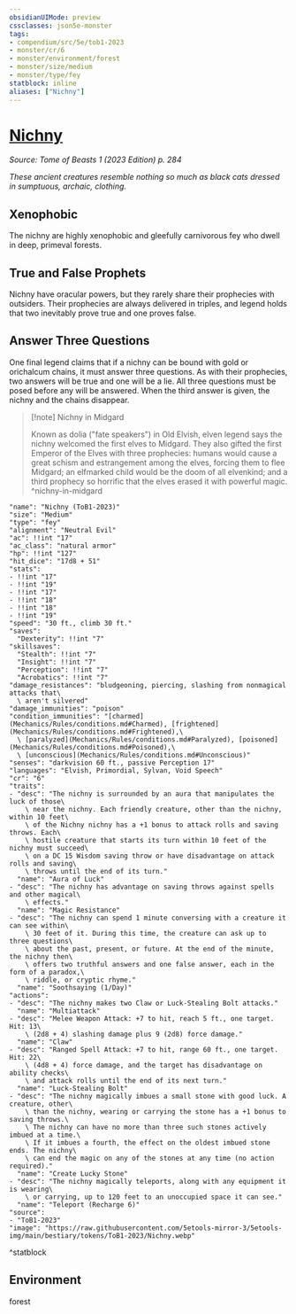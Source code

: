 ```yaml
---
obsidianUIMode: preview
cssclasses: json5e-monster
tags:
- compendium/src/5e/tob1-2023
- monster/cr/6
- monster/environment/forest
- monster/size/medium
- monster/type/fey
statblock: inline
aliases: ["Nichny"]
---
```

# [Nichny](Mechanics\bestiary\fey/nichny-tob1-2023.md)
*Source: Tome of Beasts 1 (2023 Edition) p. 284*  

*These ancient creatures resemble nothing so much as black cats dressed in sumptuous, archaic, clothing.*

## Xenophobic

The nichny are highly xenophobic and gleefully carnivorous fey who dwell in deep, primeval forests.

## True and False Prophets

Nichny have oracular powers, but they rarely share their prophecies with outsiders. Their prophecies are always delivered in triples, and legend holds that two inevitably prove true and one proves false.

## Answer Three Questions

One final legend claims that if a nichny can be bound with gold or orichalcum chains, it must answer three questions. As with their prophecies, two answers will be true and one will be a lie. All three questions must be posed before any will be answered. When the third answer is given, the nichny and the chains disappear.

> [!note] Nichny in Midgard
> 
> Known as dolia ("fate speakers") in Old Elvish, elven legend says the nichny welcomed the first elves to Midgard. They also gifted the first Emperor of the Elves with three prophecies: humans would cause a great schism and estrangement among the elves, forcing them to flee Midgard; an elfmarked child would be the doom of all elvenkind; and a third prophecy so horrific that the elves erased it with powerful magic.
^nichny-in-midgard

```statblock
"name": "Nichny (ToB1-2023)"
"size": "Medium"
"type": "fey"
"alignment": "Neutral Evil"
"ac": !!int "17"
"ac_class": "natural armor"
"hp": !!int "127"
"hit_dice": "17d8 + 51"
"stats":
- !!int "17"
- !!int "19"
- !!int "17"
- !!int "18"
- !!int "18"
- !!int "19"
"speed": "30 ft., climb 30 ft."
"saves":
  "Dexterity": !!int "7"
"skillsaves":
  "Stealth": !!int "7"
  "Insight": !!int "7"
  "Perception": !!int "7"
  "Acrobatics": !!int "7"
"damage_resistances": "bludgeoning, piercing, slashing from nonmagical attacks that\
  \ aren't silvered"
"damage_immunities": "poison"
"condition_immunities": "[charmed](Mechanics/Rules/conditions.md#Charmed), [frightened](Mechanics/Rules/conditions.md#Frightened),\
  \ [paralyzed](Mechanics/Rules/conditions.md#Paralyzed), [poisoned](Mechanics/Rules/conditions.md#Poisoned),\
  \ [unconscious](Mechanics/Rules/conditions.md#Unconscious)"
"senses": "darkvision 60 ft., passive Perception 17"
"languages": "Elvish, Primordial, Sylvan, Void Speech"
"cr": "6"
"traits":
- "desc": "The nichny is surrounded by an aura that manipulates the luck of those\
    \ near the nichny. Each friendly creature, other than the nichny, within 10 feet\
    \ of the Nichny nichny has a +1 bonus to attack rolls and saving throws. Each\
    \ hostile creature that starts its turn within 10 feet of the nichny must succeed\
    \ on a DC 15 Wisdom saving throw or have disadvantage on attack rolls and saving\
    \ throws until the end of its turn."
  "name": "Aura of Luck"
- "desc": "The nichny has advantage on saving throws against spells and other magical\
    \ effects."
  "name": "Magic Resistance"
- "desc": "The nichny can spend 1 minute conversing with a creature it can see within\
    \ 30 feet of it. During this time, the creature can ask up to three questions\
    \ about the past, present, or future. At the end of the minute, the nichny then\
    \ offers two truthful answers and one false answer, each in the form of a paradox,\
    \ riddle, or cryptic rhyme."
  "name": "Soothsaying (1/Day)"
"actions":
- "desc": "The nichny makes two Claw or Luck-Stealing Bolt attacks."
  "name": "Multiattack"
- "desc": "Melee Weapon Attack: +7 to hit, reach 5 ft., one target. Hit: 13\
    \ (2d8 + 4) slashing damage plus 9 (2d8) force damage."
  "name": "Claw"
- "desc": "Ranged Spell Attack: +7 to hit, range 60 ft., one target. Hit: 22\
    \ (4d8 + 4) force damage, and the target has disadvantage on ability checks\
    \ and attack rolls until the end of its next turn."
  "name": "Luck-Stealing Bolt"
- "desc": "The nichny magically imbues a small stone with good luck. A creature, other\
    \ than the nichny, wearing or carrying the stone has a +1 bonus to saving throws.\
    \ The nichny can have no more than three such stones actively imbued at a time.\
    \ If it imbues a fourth, the effect on the oldest imbued stone ends. The nichny\
    \ can end the magic on any of the stones at any time (no action required)."
  "name": "Create Lucky Stone"
- "desc": "The nichny magically teleports, along with any equipment it is wearing\
    \ or carrying, up to 120 feet to an unoccupied space it can see."
  "name": "Teleport (Recharge 6)"
"source":
- "ToB1-2023"
"image": "https://raw.githubusercontent.com/5etools-mirror-3/5etools-img/main/bestiary/tokens/ToB1-2023/Nichny.webp"
```
^statblock

## Environment

forest